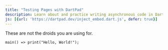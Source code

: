 ```yaml
---
title: "Testing Pages with DartPad"
description: Learn about and practice writing asynchronous code in DartPad!
js: [{url: 'https://dartpad.dev/inject_embed.dart.js', defer: true}]
---
```


These are not the droids you are using for.

```run-dartpad:theme-light:mode-flutter:run-true
main() => print("Hello, World!");
```
